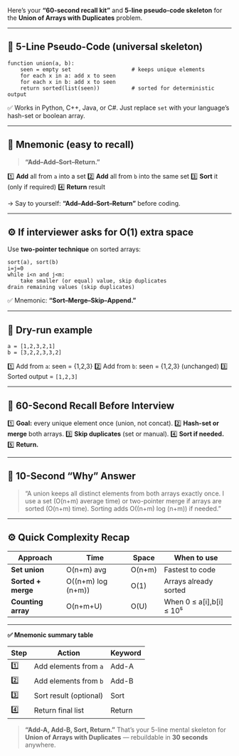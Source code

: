Here’s your **“60-second recall kit”** and **5-line pseudo-code skeleton** for the **Union of Arrays with Duplicates** problem.

---

## 🧠 5-Line Pseudo-Code (universal skeleton)

```
function union(a, b):
    seen = empty set                   # keeps unique elements
    for each x in a: add x to seen
    for each x in b: add x to seen
    return sorted(list(seen))          # sorted for deterministic output
```

✅ Works in Python, C++, Java, or C#.
Just replace `set` with your language’s hash-set or boolean array.

---

## 🧩 Mnemonic (easy to recall)

> **“Add–Add–Sort–Return.”**

1️⃣ **Add** all from `a` into a set
2️⃣ **Add** all from `b` into the same set
3️⃣ **Sort** it (only if required)
4️⃣ **Return** result

→ Say to yourself: **“Add–Add–Sort–Return”** before coding.

---

## ⚙️ If interviewer asks for O(1) extra space

Use **two-pointer technique** on sorted arrays:

```
sort(a), sort(b)
i=j=0
while i<n and j<m:
    take smaller (or equal) value, skip duplicates
drain remaining values (skip duplicates)
```

✅ Mnemonic: **“Sort–Merge–Skip–Append.”**

---

## 🧩 Dry-run example

```
a = [1,2,3,2,1]
b = [3,2,2,3,3,2]
```

1️⃣ Add from `a`: seen = {1,2,3}
2️⃣ Add from `b`: seen = {1,2,3} (unchanged)
3️⃣ Sorted output = `[1,2,3]`

---

## 🧠 60-Second Recall Before Interview

1️⃣ **Goal:** every unique element once (union, not concat).
2️⃣ **Hash-set or merge** both arrays.
3️⃣ **Skip duplicates** (set or manual).
4️⃣ **Sort if needed.**
5️⃣ **Return.**

---

## 💬 10-Second “Why” Answer

> “A union keeps all distinct elements from both arrays exactly once.
> I use a set (O(n+m) average time) or two-pointer merge if arrays are sorted (O(n+m) time).
> Sorting adds O((n+m) log (n+m)) if needed.”

---

## ⚙️ Quick Complexity Recap

| Approach           | Time               | Space  | When to use              |
| ------------------ | ------------------ | ------ | ------------------------ |
| **Set union**      | O(n+m) avg         | O(n+m) | Fastest to code          |
| **Sorted + merge** | O((n+m) log (n+m)) | O(1)   | Arrays already sorted    |
| **Counting array** | O(n+m+U)           | O(U)   | When 0 ≤ a[i],b[i] ≤ 10⁵ |

---

**✅ Mnemonic summary table**

| Step | Action                 | Keyword |
| ---- | ---------------------- | ------- |
| 1️⃣  | Add elements from `a`  | Add-A   |
| 2️⃣  | Add elements from `b`  | Add-B   |
| 3️⃣  | Sort result (optional) | Sort    |
| 4️⃣  | Return final list      | Return  |

> **“Add-A, Add-B, Sort, Return.”**
> That’s your 5-line mental skeleton for **Union of Arrays with Duplicates** — rebuildable in **30 seconds** anywhere.
